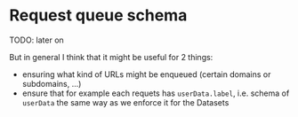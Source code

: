 # Request queue schema

TODO: later on

But in general I think that it might be useful for 2 things:
- ensuring what kind of URLs might be enqueued (certain domains or subdomains, ...)
- ensure that for example each requets has `userData.label`, i.e. schema of `userData` the same way as we enforce it for the Datasets
